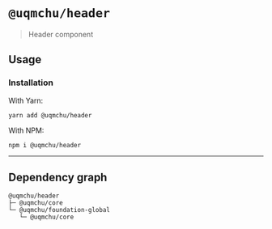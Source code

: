 # `@uqmchu/header`

> Header component

## Usage

### Installation

With Yarn:
```shell
yarn add @uqmchu/header
```

With NPM:
```shell
npm i @uqmchu/header
```

---

## Dependency graph

```shell
@uqmchu/header
├─ @uqmchu/core
└─ @uqmchu/foundation-global
   └─ @uqmchu/core
```
